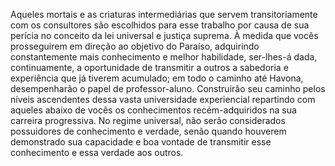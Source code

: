 ﻿Aqueles mortais e as criaturas intermediárias que servem transitoriamente com os consultores são escolhidos para esse trabalho por causa de sua perícia no conceito da lei universal e justiça suprema. À medida que vocês prosseguirem em direção ao objetivo do Paraíso, adquirindo constantemente mais conhecimento e melhor habilidade, ser-lhes-á dada, continuamente, a oportunidade de transmitir a outros a sabedoria e experiência que já tiverem acumulado; em todo o caminho até Havona, desempenharão o papel de professor-aluno. Construirão seu caminho pelos níveis ascendentes dessa vasta universidade experiencial repartindo com aqueles abaixo de vocês os conhecimentos recém-adquiridos na sua carreira progressiva. No regime universal, não serão considerados possuidores de conhecimento e verdade, senão quando houverem demonstrado sua capacidade e boa vontade de transmitir esse conhecimento e essa verdade aos outros.